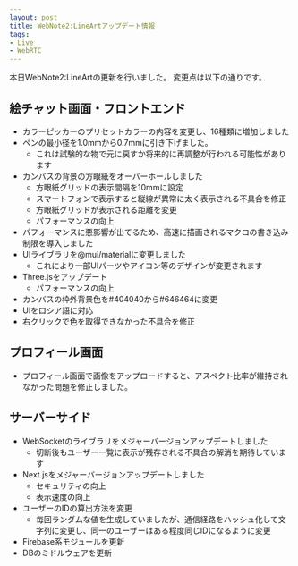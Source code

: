 ```yaml
---
layout: post
title: WebNote2:LineArtアップデート情報
tags:
- Live
- WebRTC
---
```


本日WebNote2:LineArtの更新を行いました。
変更点は以下の通りです。

## 絵チャット画面・フロントエンド
* カラーピッカーのプリセットカラーの内容を変更し、16種類に増加しました
* ペンの最小径を1.0mmから0.7mmに引き下げました。
  - これは試験的な物で元に戻すか将来的に再調整が行われる可能性があります
* カンバスの背景の方眼紙をオーバーホールしました
  - 方眼紙グリッドの表示間隔を10mmに設定
  - スマートフォンで表示すると縦線が異常に太く表示される不具合を修正
  - 方眼紙グリッドが表示される距離を変更
  - パフォーマンスの向上
* パフォーマンスに悪影響が出てるため、高速に描画されるマクロの書き込み制限を導入しました
* UIライブラリを@mui/materialに変更しました
  - これにより一部UIパーツやアイコン等のデザインが変更されます
* Three.jsをアップデート
  - パフォーマンスの向上
* カンバスの枠外背景色を#404040から#646464に変更
* UIをロシア語に対応
* 右クリックで色を取得できなかった不具合を修正

## プロフィール画面
* プロフィール画面で画像をアップロードすると、アスペクト比率が維持されなかった問題を修正しました。

## サーバーサイド
* WebSocketのライブラリをメジャーバージョンアップデートしました
  - 切断後もユーザー一覧に表示が残存される不具合の解消を期待しています
* Next.jsをメジャーバージョンアップデートしました
  - セキュリティの向上
  - 表示速度の向上
* ユーザーのIDの算出方法を変更
  - 毎回ランダムな値を生成していましたが、通信経路をハッシュ化して文字列に変更し、同一のユーザーはある程度同じIDになるように変更
* Firebase系モジュールを更新
* DBのミドルウェアを更新
